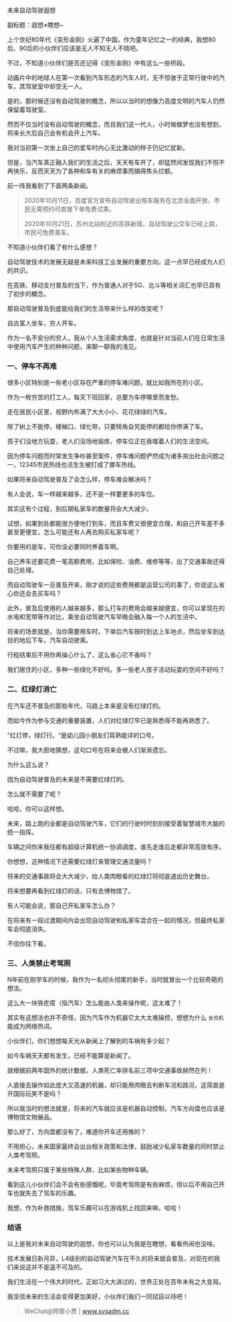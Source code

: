未来自动驾驶遐想

副标题：遐想≠瞎想~



上个世纪80年代《变形金刚》火遍了中国，作为童年记忆之一的经典，我想80后、90后的小伙伴们应该是无人不知无人不晓吧。

不过，不知道小伙伴们是否还记得《变形金刚》中有这么一些桥段。

动画片中的地球人在第一次看到汽车形态的汽车人时，无不惊骇于正常行驶中的汽车，其驾驶室中却空无一人。

是的，那时候还没有自动驾驶的概念，所以以当时的想像力高度文明的汽车人仍然保留着驾驶室。



然而不仅当时没有自动驾驶的概念，而且我们这一代人，小时候做梦也没有想到，将来长大后自己会有机会开上汽车。

我对当初第一次坐上自己的爱车时内心无比激动的样子仍记忆犹新。

但是，当汽车真正融入我们的生活之后，天天有车开了，却猛然间发现我们不但不再快乐，反而天天为了各种和车有关的麻烦事而搞得焦头烂额。



前一阵我看到了下面两条新闻。

> 2020年10月11日，百度官方宣布自动驾驶出租车服务在北京全面开放，市民无需预约可直接下单免费试乘。
>
> 2020年10月21日，苏州北站附近的高铁新城，自动驾驶公交车已经上路，市民可免费乘车。

不知道小伙伴们看了有什么感想？

自动驾驶技术的发展无疑是未来科技工业发展的重要方向，这一点早已经成为人们的共识。

在高铁、移动支付普及的当下，作为普通人对于5G、北斗等相关词汇也早已具有了初步的概念。

那自动驾驶普及到底能给我们的生活带来什么样的改变呢？

自古富人坐车，穷人开车。

作为一名不安分的穷人，我从个人生活需求角度，也就是针对当前人们在日常生活中使用汽车产生的种种问题，来聊一聊我的浅见。



### 一、停车不再难

很多小区特别是一些老小区存在严重的停车难问题，就比如我所在的小区。

作为一枚穷苦的打工人，每天下班回家，总要为车停哪里而发愁。

走在居民小区里，视野内布满了大大小小、花花绿绿的汽车。

除了树上不能停，楼梯口、绿化带，只要犄角旮旯能停的都给你停满了车。

孩子们没地方玩耍，老人们没场地锻炼，停车位正在吞噬着人们的生活空间。

因为停车问题而时常发生争吵甚至案件，停车难问题俨然成为诸多突出社会问题之一，12345市民热线也活生生被打成了挪车热线。



如果将来自动驾驶普及了会怎么样，停车难会解决吗？

有人会说，车一样越来越多，还不是一样要更多的车位。

其实这有个过程，到后期私家车的数量将会大大减少。

试想，如果到处都能很方便地打到车，而且车费又很便宜合理，和自己开车差不多甚至更便宜，怎么可能还有人再去购买私家车呢？

你要用的是车，可你没必要同时养着车啊。

自己养车还要花费一笔高额费用，比如保险、油费、维修等等，出了交通事故还得自己处理。

而自动驾驶车一旦普及开来，刚才说的这些费用都是运营公司的事了，你说这么省心你还会去买车吗？

此外，普及后使用的人越来越多，那么打车的费用会越来越便宜，你可以拿现在的水电和宽带等作对比，乘坐自动驾驶汽车早晚会融入每一个人的生活中。



将来的场景就是，当你需要用车时，下单后汽车按时到达上车地点，然后坐车到达目的地后下车，汽车自动驶离。

行程结束后不用你再操心什么了，这么省心它不香吗？

我们居住的小区，多种一些绿化不好吗，多一些老人孩子活动玩耍的空间不好吗？



### 二、红绿灯消亡

在汽车还不普及的那些年代，马路上本来是没有红绿灯的。

而如今作为参与交通的重要装置，人们对红绿灯早已是熟悉得不能再熟悉了。

”红灯停，绿灯行。“是幼儿园小朋友们耳熟能详的口号。

不过嘛，我大胆地猜想，这句口号在将来会被人们渐渐遗忘。

为什么这么说？

因为自动驾驶普及的未来是不需要红绿灯的。

怎么就不需要了呢？



哈哈，你可以这样想。

未来，路上跑的全都是自动驾驶汽车，它们的行驶时时刻刻接受着智慧城市大脑的统一指挥。

车辆之间你来我往都有超级计算机统一协调调度，谁先走谁后走都非常高效有序。

你想想，这种情况下还需要红绿灯来管理交通流量吗？

将来的交通事故将会大大减少，给人类肉眼看的红绿灯将彻底退出历史舞台。

将来想要再看到红绿灯的话，只有去博物馆了。



有人可能会说，那自己开私家车怎么办？

在将来有一段过渡期间内会出现自动驾驶和私家车混合在一起的情况，但最终私家车会彻底消失。

不信你往下看。



### 三、人类禁止考驾照

N年前在刚学车的时候，我作为一名彻头彻尾的新手，当时就冒出一个比较奇葩的想法。

这么大一块铁疙瘩（指汽车）怎么能由人类来操作呢，这太难了！

其实有这想法也并不奇怪，因为汽车作为机器它太大太难操控，想想为什么 `女司机` 能成为网络热词。



小伙伴们，你们想想每天光从新闻上了解到的车祸有多少起？

如今车祸天天都有发生，已经不能算是新闻了。

就根据前两年国外的统计数据，人类死亡率排名前三项中交通事故赫然在列！

人直接去操作如此庞大又高速的机器，却只能用肉眼去判断车况和路况，这简直是开国际玩笑不是吗？

所以我当时的想法就是，将来的汽车就应该是机器自动控制，汽车方向盘也应该是博物馆文物展品。

那么好了，方向盘都没有了，难道你开车还用推的？



不用担心，未来国家最终会出台相关政策和法律，鼓励减少私家车数量的同时禁止人类考驾照。

未来考驾照只属于某些特殊人群，比如某些物种车辆。

看到这儿小伙伴们会不会有些感慨呢，毕竟考驾照是有些麻烦，但以后不用自己开车也就失去了驾车的乐趣。

我想，作为补救措施，驾车乐趣可以在游戏机上找回来嘛，哈哈！



### 结语

以上是我对未来自动驾驶的遐想，你也可以认为我是在瞎想，看看热闹也没啥。

技术发展日新月异，L4级别的自动驾驶汽车在不久的将来就会普及，对现在的我们来说这并不是遥不可及的。

我们生活在一个伟大的时代，正如习大大讲过的，世界正处在百年未有之大变局。

我坚信未来的生活会变得更加美好，小伙伴们我们一同拭目以待吧！



> WeChat@网管小贾 | www.sysadm.cc


